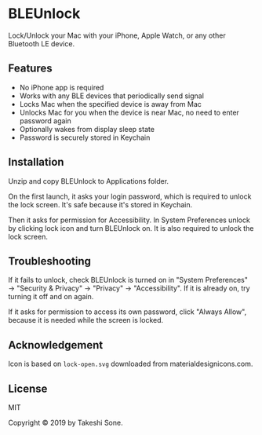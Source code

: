 # BLEUnlock

Lock/Unlock your Mac with your iPhone, Apple Watch, or any other Bluetooth LE device.

## Features

- No iPhone app is required
- Works with any BLE devices that periodically send signal
- Locks Mac when the specified device is away from Mac
- Unlocks Mac for you when the device is near Mac, no need to enter password again
- Optionally wakes from display sleep state
- Password is securely stored in Keychain

## Installation

Unzip and copy BLEUnlock to Applications folder.

On the first launch, it asks your login password,
which is required to unlock the lock screen.
It's safe because it's stored in Keychain. 

Then it asks for permission for Accessibility.
In System Preferences unlock by clicking lock icon and turn BLEUnlock on.
It is also required to unlock the lock screen.

## Troubleshooting

If it fails to unlock, check BLEUnlock is turned on in "System Preferences" → "Security & Privacy" → "Privacy" → "Accessibility".
If it is already on, try turning it off and on again.

If it asks for permission to access its own password, click "Always Allow", because it is needed while the screen is locked.

## Acknowledgement

Icon is based on `lock-open.svg` downloaded from materialdesignicons.com.

## License

MIT

Copyright © 2019 by Takeshi Sone.
